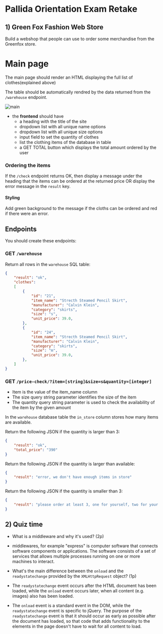 # Pallida Orientation Exam Retake

## 1) Green Fox Fashion Web Store

Build a webshop that people can use to order some merchandise from the Greenfox store.

# Main page

The main page should render an HTML displaying the full list of clothes(explained above)

The table should be automatically rendred by the data returned from the `/warehouse` endpoint.

![main](assets/main2.png)

- the **frontend** should have
    - a heading with the title of the site
    - dropdown list with all unique name options
    - dropdown list with all unique size options
    - input field to set the quantity of clothes
    - list the clothing items of the database in table
    - a GET TOTAL button which displays the total amount ordered by the user

### Ordering the items

If the `/check` endpoint returns OK, then display a message under the heading that the items can be ordered at the returned price OR display the error message in the `result` key. 

#### Styling

Add green background to the message if the cloths can be ordered and red if there were an error.

## Endpoints

You should create these endpoints:

### GET `/warehouse`

Return all rows in the `warehouse` SQL table:

```json
{
    "result": "ok",
    "clothes":
    [
        {
            "id": "21",
            "item_name": "Strecth Steamed Pencil Skirt",
            "manufacturer": "Calvin Klein",
            "category": "skirts",
            "size": "s",
            "unit_price": 39.0,
        },
        {
            "id": "24",
            "item_name": "Strecth Steamed Pencil Skirt",
            "manufacturer": "Calvin Klein",
            "category": "skirts",
            "size": "m",
            "unit_price": 39.0,
        },
    ]
}
```

### GET `/price-check/?item=[string]&size=s&quantity=[integer]`
 - Item is the value of the item_name column
 - The size query string parameter identifies the size of the item
 - The quantity query string parameter is used to check the availability of the item by the given amount

In the `warehouse` database table the `in_store` column stores how many items are available.

Return the following JSON if the quantity is larger than 3:

```json
{
    "result": "ok",
    "total_price": "390"
}
```

Return the following JSON if the quantity is larger than available:

```json
{
    "result": "error, we don't have enough items in store"
}
```

Return the following JSON if the quantity is smaller than 3:

```json
{
    "result": "please order at least 3, one for yourself, two for your friends"
}
```

## 2) Quiz time

 - What is a middleware and why it's used? (2p)

 - middlewares, for example "express" is computer software that connects software components or applications. The software consists of a set of services that allows multiple processes running on one or more machines to interact.



 - What's the main difference between the `onload` and the `readystatechange` provided by the `XMLHttpRequest` object? (1p)

 - The `readystatechange` event occurs after the HTML document has been loaded, while the `onload`  event occurs later, when all content (e.g. images) also has been loaded.
 - The `onload`  event is a standard event in the DOM, while the `readystatechange` event is specific to jQuery. The purpose of the `readystatechange` event is that it should occur as early as possible after the document has loaded, so that code that adds functionality to the elements in the page doesn't have to wait for all content to load.